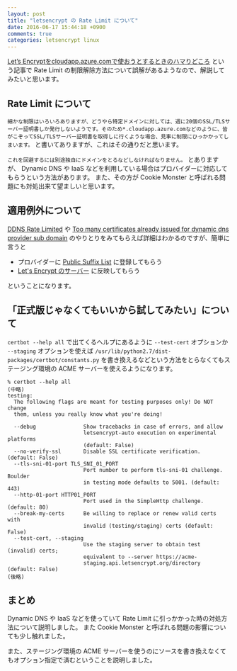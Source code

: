 ```yaml
---
layout: post
title: "letsencrypt の Rate Limit について"
date: 2016-06-17 15:44:18 +0900
comments: true
categories: letsencrypt linux
---
```

[Let’s Encryptをcloudapp.azure.comで使おうとするときのハマりどころ](http://www.clear-code.com/blog/2016/6/16.html "Let’s Encryptをcloudapp.azure.comで使おうとするときのハマりどころ")
という記事で Rate Limit の制限解除方法について誤解があるようなので、解説してみたいと思います。

<!--more-->

## Rate Limit について

`細かな制限はいろいろありますが、どうやら特定ドメインに対しては、週に20個のSSL/TLSサーバー証明書しか発行しないようです。そのため*.cloudapp.azure.comなどのように、皆がこぞってSSL/TLSサーバー証明書を取得しに行くような場合、見事に制限にひっかかってしまいます。`
と書いてありますが、これはその通りだと思います。

`これを回避するには別途独自にドメインをとるなどしなければなりません。`
とありますが、 Dynamic DNS や IaaS などを利用している場合はプロバイダーに対応してもらうという方法があります。
また、その方が Cookie Monster と呼ばれる問題にも対処出来て望ましいと思います。

## 適用例外について

[DDNS Rate Limited](https://github.com/certbot/certbot/issues/1607 "DDNS Rate Limited")
や
[Too many certificates already issued for dynamic dns provider sub domain](https://github.com/certbot/certbot/issues/2186 "Too many certificates already issued for dynamic dns provider sub domain")
のやりとりをみてもらえば詳細はわかるのですが、簡単に言うと

- プロバイダーに [Public Suffix List](https://publicsuffix.org/) に登録してもらう
- [Let's Encrypt のサーバー](https://github.com/letsencrypt/boulder) に反映してもらう

ということになります。

## 「正式版じゃなくてもいいから試してみたい」について

`certbot --help all` で出てくるヘルプにあるように `--test-cert` オプションか `--staging` オプションを使えば `/usr/lib/python2.7/dist-packages/certbot/constants.py` を書き換えるなどという方法をとらなくてもステージング環境の ACME サーバーを使えるようになります。

```
% certbot --help all
(中略)
testing:
  The following flags are meant for testing purposes only! Do NOT change
  them, unless you really know what you're doing!

  --debug               Show tracebacks in case of errors, and allow
                        letsencrypt-auto execution on experimental platforms
                        (default: False)
  --no-verify-ssl       Disable SSL certificate verification. (default: False)
  --tls-sni-01-port TLS_SNI_01_PORT
                        Port number to perform tls-sni-01 challenge. Boulder
                        in testing mode defaults to 5001. (default: 443)
  --http-01-port HTTP01_PORT
                        Port used in the SimpleHttp challenge. (default: 80)
  --break-my-certs      Be willing to replace or renew valid certs with
                        invalid (testing/staging) certs (default: False)
  --test-cert, --staging
                        Use the staging server to obtain test (invalid) certs;
                        equivalent to --server https://acme-
                        staging.api.letsencrypt.org/directory (default: False)
(後略)
```

## まとめ

Dynamic DNS や IaaS などを使っていて Rate Limit に引っかかった時の対処方法について説明しました。
また Cookie Monster と呼ばれる問題の影響についても少し触れました。

また、ステージング環境の ACME サーバーを使うのにソースを書き換えなくてもオプション指定で済むということを説明しました。
